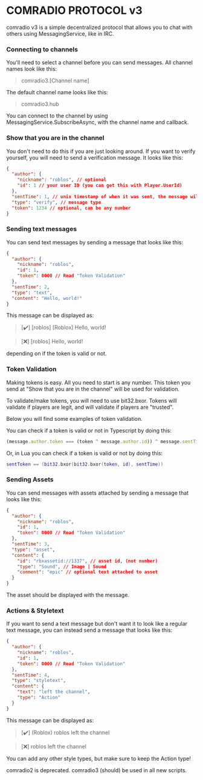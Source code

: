 # COMRADIO PROTOCOL v3

comradio v3 is a simple decentralized protocol that allows you to chat with others using
MessagingService, like in IRC.

### Connecting to channels

You'll need to select a channel before you can send messages.
All channel names look like this:

> comradio3.[Channel name]

The default channel name looks like this:

> comradio3.hub

You can connect to the channel by using MessagingService.SubscribeAsync, with the channel name and callback.

### Show that you are in the channel

You don't need to do this if you are just looking around. If you want to verify yourself,
you will need to send a verification message. It looks like this:

```json
{
  "author": {
    "nickname": "roblos", // optional
    "id": 1 // your user ID (you can get this with Player.UserId)
  },
  "sentTime": 1, // unix timestamp of when it was sent, the message will be ignored if the difference is greater than 30 seconds
  "type": "verify", // message type
  "token": 1234 // optional, can be any number
}
```

### Sending text messages

You can send text messages by sending a message that looks like this:

```json
{
  "author": {
    "nickname": "roblos",
    "id": 1,
    "token": 0000 // Read "Token Validation"
  },
  "sentTime": 2,
  "type": "text",
  "content": "Hello, world!"
}
```

This message can be displayed as:

> [✔️] [roblos] [Roblox] Hello, world!

> [❌] [roblos] Hello, world!

depending on if the token is valid or not.

### Token Validation

Making tokens is easy. All you need to start is any number. This token you send at "Show that you are in the channel" will be used for validation.

To validate/make tokens, you will need to use bit32.bxor. Tokens will validate if players are legit, and will validate if players are "trusted".

Below you will find some examples of token validation.

You can check if a token is valid or not in Typescript by doing this:

```typescript
(message.author.token === (token ^ message.author.id)) ^ message.sentTime;
```

Or, in Lua you can check if a token is valid or not by doing this:

```lua
sentToken == (bit32.bxor(bit32.bxor(token, id), sentTime))
```

### Sending Assets

You can send messages with assets attached by sending a message that looks like this:

```json
{
  "author": {
    "nickname": "roblos",
    "id": 1,
    "token": 0000 // Read "Token Validation"
  },
  "sentTime": 3,
  "type": "asset",
  "content": {
    "id": "rbxassetid://1337", // asset id, (not number)
    "type": "Sound", // Image | Sound
    "comment": "epic" // optional text attached to asset
  }
}
```

The asset should be displayed with the message.

### Actions & Styletext

If you want to send a text message but don't want it to look like a regular text message,
you can instead send a message that looks like this:

```json
{
  "author": {
    "nickname": "roblos",
    "id": 1,
    "token": 0000 // Read "Token Validation"
  },
  "sentTime": 4,
  "type": "styletext",
  "content": {
    "text": "left the channel",
    "type": "Action"
  }
}
```

This message can be displayed as:

> [✔️] (Roblox) roblos left the channel

> [❌] roblos left the channel

You can add any other style types, but make sure to keep the Action type!

comradio2 is deprecated. comradio3 (should) be used in all new scripts.
